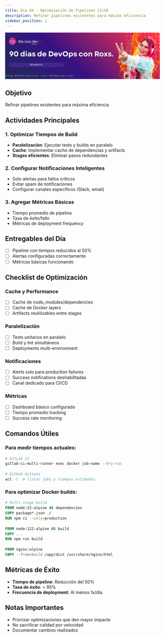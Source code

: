 ```yaml
---
title: Día 64 - Optimización de Pipelines CI/CD
description: Refinar pipelines existentes para máxima eficiencia
sidebar_position: 1
---
```


![](../../static/images/banner/10.png)

## Objetivo
Refinar pipelines existentes para máxima eficiencia

## Actividades Principales

### 1. Optimizar Tiempos de Build
- **Paralelización**: Ejecutar tests y builds en paralelo
- **Cache**: Implementar cache de dependencias y artifacts
- **Stages eficientes**: Eliminar pasos redundantes

### 2. Configurar Notificaciones Inteligentes
- Solo alertas para fallos críticos
- Evitar spam de notificaciones
- Configurar canales específicos (Slack, email)

### 3. Agregar Métricas Básicas
- Tiempo promedio de pipeline
- Tasa de éxito/fallo
- Métricas de deployment frequency

## Entregables del Día

- [ ] Pipeline con tiempos reducidos al 50%
- [ ] Alertas configuradas correctamente
- [ ] Métricas básicas funcionando

## Checklist de Optimización

### Cache y Performance
- [ ] Cache de node_modules/dependencies
- [ ] Cache de Docker layers
- [ ] Artifacts reutilizables entre stages

### Paralelización
- [ ] Tests unitarios en paralelo
- [ ] Build y lint simultáneos
- [ ] Deployments multi-environment

### Notificaciones
- [ ] Alerts solo para production failures
- [ ] Success notifications deshabilitadas
- [ ] Canal dedicado para CI/CD

### Métricas
- [ ] Dashboard básico configurado
- [ ] Tiempo promedio tracking
- [ ] Success rate monitoring

## Comandos Útiles

### Para medir tiempos actuales:
```bash
# GitLab CI
gitlab-ci-multi-runner exec docker job-name --dry-run

# GitHub Actions
act -l  # listar jobs y tiempos estimados
```

### Para optimizar Docker builds:
```dockerfile
# Multi-stage build
FROM node:22-alpine AS dependencies
COPY package*.json ./
RUN npm ci --only=production

FROM node:122-alpine AS build
COPY . .
RUN npm run build

FROM nginx:alpine
COPY --from=build /app/dist /usr/share/nginx/html
```

## Métricas de Éxito
- **Tiempo de pipeline**: Reducción del 50%
- **Tasa de éxito**: > 95%
- **Frecuencia de deployment**: Al menos 1x/día

## Notas Importantes
- Priorizar optimizaciones que den mayor impacto
- No sacrificar calidad por velocidad
- Documentar cambios realizados